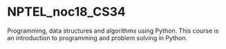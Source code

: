# NPTEL_noc18_CS34
Programming, data structures and algorithms using Python.
This course is an introduction to programming and problem solving in Python.
